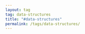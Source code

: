 ```yaml
---
layout: tag
tag: data-structures
title: "#data-structures"
permalink: /tags/data-structures/
---
```


